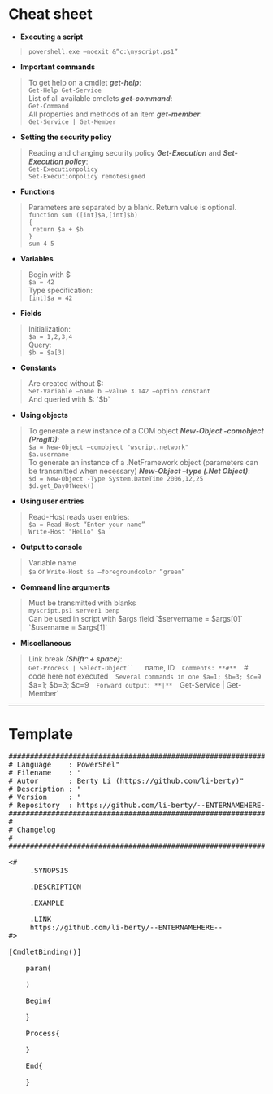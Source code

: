 # Cheat sheet
+ **Executing a script**
>`powershell.exe –noexit &”c:\myscript.ps1”`

+ **Important commands**
> To get help on a cmdlet *__get-help__*:  
`Get-Help Get-Service`  
List of all available cmdlets *__get-command__*:  
`Get-Command`  
All properties and methods of an item *__get-member__*:  
`Get-Service | Get-Member`

+ **Setting the security policy**
>Reading and changing security policy *__Get-Execution__* and *__Set-Execution policy__*:  
`Get-Executionpolicy`  
`Set-Executionpolicy remotesigned`

+ **Functions**
>Parameters are separated by a blank. Return value is optional.  
`function sum ([int]$a,[int]$b)`  
`{`  
` return $a + $b`  
`}`  
`sum 4 5`

+ **Variables**
>Begin with $  
`$a = 42`  
Type specification:  
`[int]$a = 42`

+ **Fields**
>Initialization:  
`$a = 1,2,3,4`  
Query:  
`$b = $a[3]`

+ **Constants**
>Are created without $:  
`Set-Variable –name b –value 3.142 –option constant`  
And queried with $:  
`$b`

+ **Using objects**
>To generate a new instance of a COM object *__New-Object -comobject (ProgID)__*:  
`$a = New-Object –comobject "wscript.network"`  
`$a.username`  
To generate an instance of a .NetFramework object (parameters can be transmitted when necessary) *__New-Object –type (.Net Object)__*:   
`$d = New-Object -Type System.DateTime 2006,12,25`  
`$d.get_DayOfWeek()`

+ **Using user entries**
>Read-Host reads user entries:  
`$a = Read-Host “Enter your name”`  
`Write-Host "Hello" $a`

+ **Output to console**
>Variable name  
`$a` or `Write-Host $a –foregroundcolor “green”`

+ **Command line arguments**
>Must be transmitted with blanks   
`myscript.ps1 server1 benp`  
Can be used in script with $args field  
`$servername = $args[0]`  
`$username = $args[1]`

+ **Miscellaneous**
>Link break *__(Shift^ + space)__*:  
`Get-Process | Select-Object``  
`name, ID`  
Comments: **#**  
`# code here not executed`  
Several commands in one $a=1; $b=3; $c=9  
`$a=1; $b=3; $c=9`  
Forward output: **|**  
`Get-Service | Get-Member`

***
# Template
<pre>
###############################################################################################################
# Language    : PowerShel"
# Filename    : "
# Autor       : Berty Li (https://github.com/li-berty)"
# Description : "
# Version     : "
# Repository  : https://github.com/li-berty/--ENTERNAMEHERE--
###############################################################################################################
#
# Changelog
#
###############################################################################################################

<#
     .SYNOPSIS
    
     .DESCRIPTION
    
     .EXAMPLE
    
     .LINK
     https://github.com/li-berty/--ENTERNAMEHERE--
#>

[CmdletBinding()]

	param(
  
	)

	Begin{

	}

	Process{

	}

	End{

	}
</pre>
